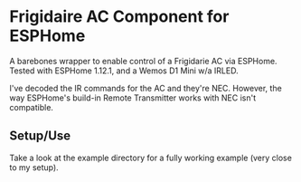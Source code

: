# Frigidaire AC Component for ESPHome

A barebones wrapper to enable control of a Frigidarie AC via ESPHome.
Tested with ESPHome 1.12.1, and a Wemos D1 Mini w/a IRLED.

I've decoded the IR commands for the AC and they're NEC. However, the way ESPHome's build-in Remote Transmitter works with NEC isn't compatible.

## Setup/Use

Take a look at the example directory for a fully working example (very close to my setup).